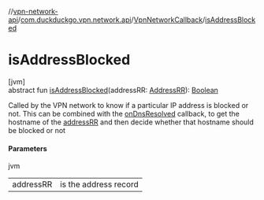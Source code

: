 //[vpn-network-api](../../../index.md)/[com.duckduckgo.vpn.network.api](../index.md)/[VpnNetworkCallback](index.md)/[isAddressBlocked](is-address-blocked.md)

# isAddressBlocked

[jvm]\
abstract fun [isAddressBlocked](is-address-blocked.md)(addressRR: [AddressRR](../-address-r-r/index.md)): [Boolean](https://kotlinlang.org/api/latest/jvm/stdlib/kotlin/-boolean/index.html)

Called by the VPN network to know if a particular IP address is blocked or not. This can be combined with the [onDnsResolved](on-dns-resolved.md) callback, to get the hostname of the [addressRR](is-address-blocked.md) and then decide whether that hostname should be blocked or not

#### Parameters

jvm

| | |
|---|---|
| addressRR | is the address record |
